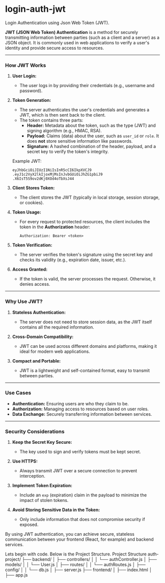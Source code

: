 # login-auth-jwt
Login Authentication using Json Web Token (JWT).

**JWT (JSON Web Token) Authentication** is a method for securely transmitting information between parties (such as a client and a server) as a JSON object. It is commonly used in web applications to verify a user's identity and provide secure access to resources.

---

### **How JWT Works**

1. **User Login:**
   - The user logs in by providing their credentials (e.g., username and password).

2. **Token Generation:**
   - The server authenticates the user's credentials and generates a JWT, which is then sent back to the client.  
   - The token contains three parts:
     - **Header:** Metadata about the token, such as the type (JWT) and signing algorithm (e.g., HMAC, RSA).
     - **Payload:** Claims (data) about the user, such as `user_id` or `role`. It does **not** store sensitive information like passwords.
     - **Signature:** A hashed combination of the header, payload, and a secret key to verify the token's integrity.

   Example JWT:
   ```
   eyJhbGciOiJIUzI1NiIsInR5cCI6IkpXVCJ9
   .eyJ1c2VyX2lkIjoxMjMsInJvbGUiOiJhZG1pbiJ9
   .X6IsT5S9ov2dKj0XOd4oTbXsJ44
   ```

3. **Client Stores Token:**
   - The client stores the JWT (typically in local storage, session storage, or cookies).

4. **Token Usage:**
   - For every request to protected resources, the client includes the token in the **Authorization** header:
     ```
     Authorization: Bearer <token>
     ```

5. **Token Verification:**
   - The server verifies the token's signature using the secret key and checks its validity (e.g., expiration date, issuer, etc.).

6. **Access Granted:**
   - If the token is valid, the server processes the request. Otherwise, it denies access.

---

### **Why Use JWT?**
1. **Stateless Authentication:**
   - The server does not need to store session data, as the JWT itself contains all the required information.

2. **Cross-Domain Compatibility:**
   - JWT can be used across different domains and platforms, making it ideal for modern web applications.

3. **Compact and Portable:**
   - JWT is a lightweight and self-contained format, easy to transmit between parties.

---

### **Use Cases**
- **Authentication:** Ensuring users are who they claim to be.
- **Authorization:** Managing access to resources based on user roles.
- **Data Exchange:** Securely transferring information between services.

---

### **Security Considerations**
1. **Keep the Secret Key Secure:**
   - The key used to sign and verify tokens must be kept secret.

2. **Use HTTPS:**
   - Always transmit JWT over a secure connection to prevent interception.

3. **Implement Token Expiration:**
   - Include an `exp` (expiration) claim in the payload to minimize the impact of stolen tokens.

4. **Avoid Storing Sensitive Data in the Token:**
   - Only include information that does not compromise security if exposed.

By using JWT authentication, you can achieve secure, stateless communication between your frontend (React, for example) and backend services.

Lets begin with code. Below is the Project Structure.
Project Structure
auth-project/
├── backend/
│   ├── controllers/
│   │   └── authController.js
│   ├── models/
│   │   └── User.js
│   ├── routes/
│   │   └── authRoutes.js
│   ├── config/
│   │   └── db.js
│   ├── server.js
├── frontend/
│   ├── index.html
│   ├── app.js
